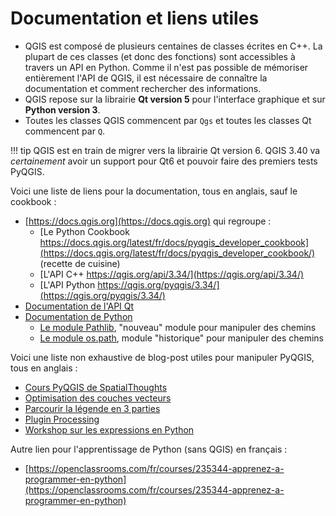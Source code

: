 # Documentation et liens utiles

* QGIS est composé de plusieurs centaines de classes écrites en C++.
La plupart de ces classes (et donc des fonctions) sont accessibles à travers un API en Python.
Comme il n'est pas possible de mémoriser entièrement l'API de QGIS, il est nécessaire de connaître la
documentation et comment rechercher des informations.
* QGIS repose sur la librairie **Qt version 5** pour l'interface graphique et sur **Python version 3**.
* Toutes les classes QGIS commencent par `Qgs` et toutes les classes Qt commencent par `Q`.

!!! tip
    QGIS est en train de migrer vers la librairie Qt version 6. QGIS 3.40 va _certainement_ avoir un support pour Qt6
    et pouvoir faire des premiers tests PyQGIS.

Voici une liste de liens pour la documentation, tous en anglais, sauf le cookbook :

* [https://docs.qgis.org](https://docs.qgis.org) qui regroupe :
    * [Le Python Cookbook https://docs.qgis.org/latest/fr/docs/pyqgis_developer_cookbook](https://docs.qgis.org/latest/fr/docs/pyqgis_developer_cookbook/) (recette de cuisine)
    * [L'API C++ https://qgis.org/api/3.34/](https://qgis.org/api/3.34/)
    * [L'API Python https://qgis.org/pyqgis/3.34/](https://qgis.org/pyqgis/3.34/)
* [Documentation de l'API Qt](https://doc.qt.io/qt-5/classes.html)
* [Documentation de Python](https://docs.python.org/3/library/)
    * [Le module Pathlib](https://docs.python.org/3/library/pathlib.html#module-pathlib), "nouveau" module pour manipuler des chemins
    * [Le module os.path](https://docs.python.org/3/library/os.path.html#module-os.path), module "historique" pour manipuler des chemins

Voici une liste non exhaustive de blog-post utiles pour manipuler PyQGIS, tous en anglais :

* [Cours PyQGIS de SpatialThoughts](https://courses.spatialthoughts.com/pyqgis-masterclass.html)
* [Optimisation des couches vecteurs](https://nyalldawson.net/2016/10/speeding-up-your-pyqgis-scripts/)
* [Parcourir la légende en 3 parties](https://www.lutraconsulting.co.uk/blog/2014/07/06/qgis-layer-tree-api-part-1/)
* [Plugin Processing](http://www.qgistutorials.com/en/docs/3/processing_python_plugin.html)
* [Workshop sur les expressions en Python](https://madmanwoo.gitlab.io/foss4g-python-workshop/)

Autre lien pour l'apprentissage de Python (sans QGIS) en français :

* [https://openclassrooms.com/fr/courses/235344-apprenez-a-programmer-en-python](https://openclassrooms.com/fr/courses/235344-apprenez-a-programmer-en-python)
